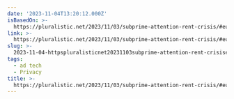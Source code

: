 ```yaml
---
date: '2023-11-04T13:20:12.000Z'
isBasedOn: >-
  https://pluralistic.net/2023/11/03/subprime-attention-rent-crisis/#euthanize-rentiers
link: >-
  https://pluralistic.net/2023/11/03/subprime-attention-rent-crisis/#euthanize-rentiers
slug: >-
  2023-11-04-httpspluralisticnet20231103subprime-attention-rent-crisiseuthanize-rentiers
tags:
  - ad tech
  - Privacy
title: >-
  https://pluralistic.net/2023/11/03/subprime-attention-rent-crisis/#euthanize-rentiers
---
```


